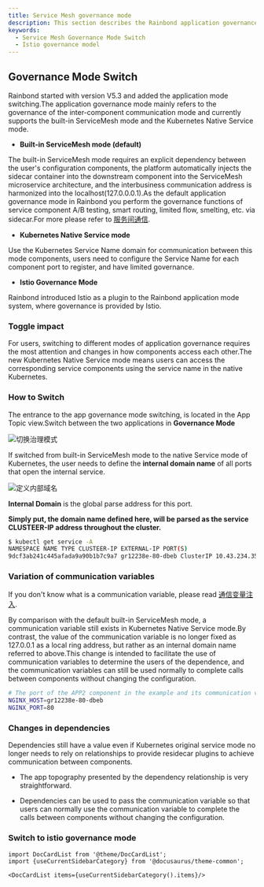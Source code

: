 ```yaml
---
title: Service Mesh governance mode
description: This section describes the Rainbond application governance mode
keywords:
  - Service Mesh Governance Mode Switch
  - Istio governance model
---
```


## Governance Mode Switch

Rainbond started with version V5.3 and added the application mode switching.The application governance mode mainly refers to the governance of the inter-component communication mode and currently supports the built-in ServiceMesh mode and the Kubernetes Native Service mode.

- **Built-in ServiceMesh mode (default)**

The built-in ServiceMesh mode requires an explicit dependency between the user's configuration components, the platform automatically injects the sidecar container into the downstream component into the ServiceMesh microservice architecture, and the interbusiness communication address is harmonized into the localhost(127.0.0.0.1).As the default application governance mode in Rainbond you perform the governance functions of service component A/B testing, smart routing, limited flow, smelting, etc. via sidecar.For more please refer to [服务间通信](../regist_and_discover).

- **Kubernetes Native Service mode**

Use the Kubernetes Service Name domain for communication between this mode components, users need to configure the Service Name for each component port to register, and have limited governance.

- **Istio Governance Mode**

Rainbond introduced Istio as a plugin to the Rainbond application mode system, where governance is provided by Istio.

### Toggle impact

For users, switching to different modes of application governance requires the most attention and changes in how components access each other.The new Kubernetes Native Service mode means users can access the corresponding service components using the service name in the native Kubernetes.

### How to Switch

The entrance to the app governance mode switching, is located in the App Topic view.Switch between the two applications in **Governance Mode**

![切换治理模式](https://static.goodrain.com/docs/5.3/user-manual/governance-model/governance-model-1.png)

If switched from built-in ServiceMesh mode to the native Service mode of Kubernetes, the user needs to define the **internal domain name** of all ports that open the internal service.

![定义内部域名](https://static.goodrain.com/docs/5.3/user-manual/governance-model/governance-model-2.png)

**Internal Domain** is the global parse address for this port.

**Simply put, the domain name defined here, will be parsed as the service CLUSTEER-IP address throughout the cluster.**

```bash
$ kubectl get service -A
NAMESPACE NAME TYPE CLUSTEER-IP EXTERNAL-IP PORT(S)
9dcf3ab241c445afada9a90b1b7c9a7 gr12238e-80-dbeb ClusterIP 10.43.234.35    <none>        80/TCP
```

### Variation of communication variables

If you don't know what is a communication variable, please read [通信变量注入](../connection_env).

By comparison with the default built-in ServiceMesh mode, a communication variable still exists in Kubernetes Native Service mode.By contrast, the value of the communication variable is no longer fixed as 127.0.0.1 as a local ring address, but rather as an internal domain name referred to above.This change is intended to facilitate the use of communication variables to determine the users of the dependence, and the communication variables can still be used normally to complete calls between components without changing the configuration.

```bash
# The port of the APP2 component in the example and its communication variable becomes the following form
NGINX_HOST=gr12238e-80-dbeb
NGINX_PORT=80
```

### Changes in dependencies

Dependencies still have a value even if Kubernetes original service mode no longer needs to rely on relationships to provide residecar plugins to achieve communication between components.

- The app topography presented by the dependency relationship is very straightforward.

- Dependencies can be used to pass the communication variable so that users can normally use the communication variable to complete the calls between components without changing the configuration.

### Switch to istio governance mode

```mdx-code-block
import DocCardList from '@theme/DocCardList';
import {useCurrentSidebarCategory} from '@docusaurus/theme-common';

<DocCardList items={useCurrentSidebarCategory().items}/>
```
